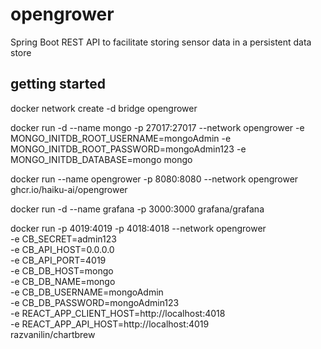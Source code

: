 # opengrower
Spring Boot REST API to facilitate storing sensor data in a persistent data store


## getting started

docker network create -d bridge opengrower 

docker run -d --name mongo -p 27017:27017 --network opengrower -e MONGO_INITDB_ROOT_USERNAME=mongoAdmin -e MONGO_INITDB_ROOT_PASSWORD=mongoAdmin123 -e MONGO_INITDB_DATABASE=mongo mongo

docker run --name opengrower -p 8080:8080 --network opengrower ghcr.io/haiku-ai/opengrower

docker run -d --name grafana -p 3000:3000 grafana/grafana

docker run -p 4019:4019 -p 4018:4018 --network opengrower \
  -e CB_SECRET=admin123 \
  -e CB_API_HOST=0.0.0.0 \
  -e CB_API_PORT=4019 \
  -e CB_DB_HOST=mongo \
  -e CB_DB_NAME=mongo \
  -e CB_DB_USERNAME=mongoAdmin \
  -e CB_DB_PASSWORD=mongoAdmin123 \
  -e REACT_APP_CLIENT_HOST=http://localhost:4018 \
  -e REACT_APP_API_HOST=http://localhost:4019 \
  razvanilin/chartbrew
